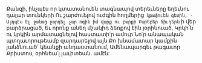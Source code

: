 
Քանզի, ինչպէս որ կտատանուեն տագնապով
տերեւները եղեւնու դալար տունկերի
Ու շարժուելով ուժգին հողմերից` կթափուեն
գետին, -
Այդպէս էլ ջանաց ջարդել չար ոգին իմ վարք ու
բարքի
Բարեբեր ճիւղերն` ի վեր բարձրացած,
Եւ որոնք անեղ մշակիդ ձեռքով էին յօրինուած,
Կրկի՛ն ու կրկին արմատացնելով հաստատի՛ր
ամուր
Նո՛ր անապական պտղաւորութեամբ զարդարելով
այն
Քո խնամատար կամքին յանձնուած` կեանքի
անդաստանում,
Ամենապարգեւ թագաւոր Քրիստոս, օրհնեա՛լ
յաւիտեան. ամէն:



